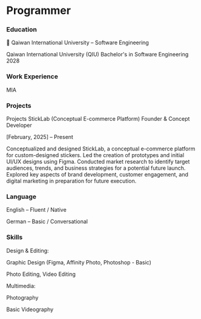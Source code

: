 # Programmer

### Education
📍 Qaiwan International University – Software Engineering

Qaiwan International University (QIU)
Bachelor's in Software Engineering 2028

### Work Experience 
MIA

### Projects
Projects
StickLab (Conceptual E-commerce Platform)
Founder & Concept Developer

[February, 2025] – Present

Conceptualized and designed StickLab, a conceptual e-commerce platform for custom-designed stickers.
Led the creation of prototypes and initial UI/UX designs using Figma.
Conducted market research to identify target audiences, trends, and business strategies for a potential future launch.
Explored key aspects of brand development, customer engagement, and digital marketing in preparation for future execution.

### Language 
English – Fluent / Native

German – Basic / Conversational


### Skills
Design & Editing:

Graphic Design (Figma, Affinity Photo, Photoshop - Basic) 

Photo Editing, 
Video Editing

Multimedia:

Photography

Basic Videography


